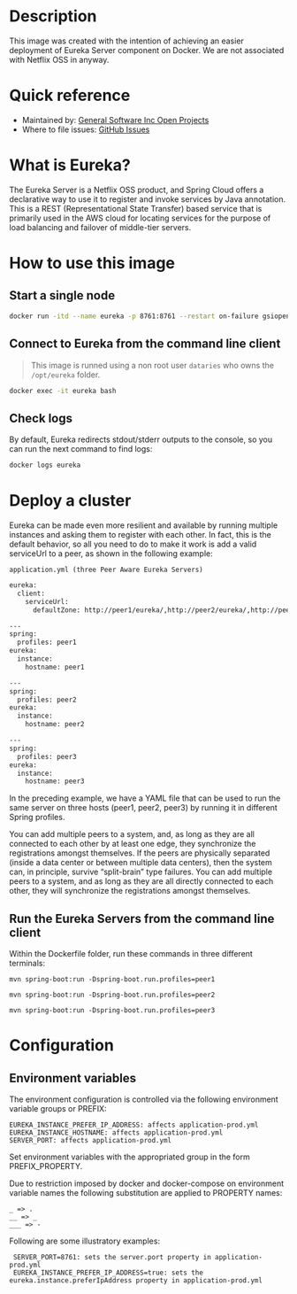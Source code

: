 # Description

This image was created with the intention of achieving an easier deployment of Eureka Server component on Docker. We are not associated with Netflix OSS in anyway.

# Quick reference

- Maintained by: [General Software Inc Open Projects](https://github.com/General-Software-Inc-Open-Projects/dataries-eureka-docker)
- Where to file issues: [GitHub Issues](https://github.com/General-Software-Inc-Open-Projects/dataries-eureka-docker/issues)

# What is Eureka?

The Eureka Server is a Netflix OSS product, and Spring Cloud offers a declarative way to use it to register and invoke services by Java annotation. This is a REST (Representational State Transfer) based service that is primarily used in the AWS cloud for locating services for the purpose of load balancing and failover of middle-tier servers.

# How to use this image

## Start a single node 

~~~bash
docker run -itd --name eureka -p 8761:8761 --restart on-failure gsiopen/eureka:1.0.0
~~~



## Connect to Eureka from the command line client

> This image is runned using a non root user `dataries` who owns the `/opt/eureka` folder.

~~~bash
docker exec -it eureka bash
~~~

## Check logs

By default, Eureka redirects stdout/stderr outputs to the console, so you can run the next command to find logs:

~~~bash
docker logs eureka
~~~

# Deploy a cluster

Eureka can be made even more resilient and available by running multiple instances and asking them to register with each other. In fact, this is the default behavior, so all you need to do to make it work is add a valid serviceUrl to a peer, as shown in the following example:

```application.yml (three Peer Aware Eureka Servers) ```

~~~bash
eureka:
  client:
    serviceUrl:
      defaultZone: http://peer1/eureka/,http://peer2/eureka/,http://peer3/eureka/

---
spring:
  profiles: peer1
eureka:
  instance:
    hostname: peer1

---
spring:
  profiles: peer2
eureka:
  instance:
    hostname: peer2

---
spring:
  profiles: peer3
eureka:
  instance:
    hostname: peer3
~~~

In the preceding example, we have a YAML file that can be used to run the same server on three hosts (peer1, peer2, peer3) by running it in different Spring profiles.

You can add multiple peers to a system, and, as long as they are all connected to each other by at least one edge, they synchronize the registrations amongst themselves. If the peers are physically separated (inside a data center or between multiple data centers), then the system can, in principle, survive “split-brain” type failures. You can add multiple peers to a system, and as long as they are all directly connected to each other, they will synchronize the registrations amongst themselves.

## Run the Eureka Servers from the command line client

Within the Dockerfile folder, run these commands in three different terminals:

```
mvn spring-boot:run -Dspring-boot.run.profiles=peer1
```
```
mvn spring-boot:run -Dspring-boot.run.profiles=peer2
```
```
mvn spring-boot:run -Dspring-boot.run.profiles=peer3
```

# Configuration

## Environment variables

The environment configuration is controlled via the following environment variable groups or PREFIX:

    EUREKA_INSTANCE_PREFER_IP_ADDRESS: affects application-prod.yml
    EUREKA_INSTANCE_HOSTNAME: affects application-prod.yml
    SERVER_PORT: affects application-prod.yml
    
Set environment variables with the appropriated group in the form PREFIX_PROPERTY.

Due to restriction imposed by docker and docker-compose on environment variable names the following substitution are applied to PROPERTY names:

    _ => .
    __ => _
    ___ => -

Following are some illustratory examples:

     SERVER_PORT=8761: sets the server.port property in application-prod.yml
     EUREKA_INSTANCE_PREFER_IP_ADDRESS=true: sets the eureka.instance.preferIpAddress property in application-prod.yml